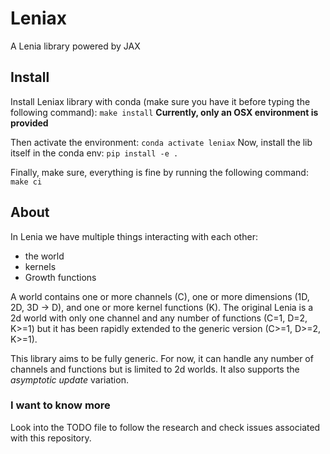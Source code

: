 # Leniax
A Lenia library powered by JAX

## Install
Install Leniax library with conda (make sure you have it before typing the following command): `make install`
**Currently, only an OSX environment is provided**

Then activate the environment: `conda activate leniax`
Now, install the lib itself in the conda env: `pip install -e .`

Finally, make sure, everything is fine by running the following command: `make ci`

## About
In Lenia we have multiple things interacting with each other:
- the world
- kernels
- Growth functions

A world contains one or more channels (C), one or more dimensions (1D, 2D, 3D -> D), and one or more kernel functions (K). The original Lenia is a 2d world with only one channel and any number of functions (C=1, D=2, K>=1)  but it has been rapidly extended to the generic version (C>=1, D>=2, K>=1).

This library aims to be fully generic. For now, it can handle any number of channels and functions but is limited to 2d worlds. It also supports the *asymptotic update* variation.


### I want to know more
Look into the TODO file to follow the research and check issues associated with this repository.

